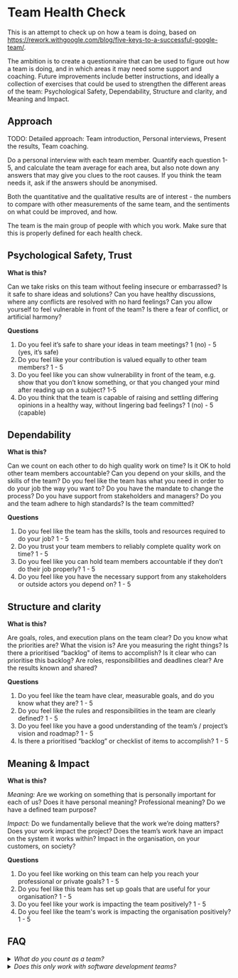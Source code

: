 # Team Health Check #
This is an attempt to check up on how a team is doing, based on https://rework.withgoogle.com/blog/five-keys-to-a-successful-google-team/. 

The ambition is to create a questionnaire that can be used to figure out how a team is doing, and in which areas it may need some support and coaching. Future improvements include better instructions, and ideally a collection of exercises that could be used to strengthen the different areas of the team: Psychological Safety, Dependability, Structure and clarity, and Meaning and Impact.

## Approach
TODO: Detailed approach: Team introduction, Personal interviews, Present the results, Team coaching.

Do a personal interview with each team member. Quantify each question 1-5, and calculate the team average for each area, but also note down any answers that may give you clues to the root causes. If you think the team needs it, ask if the answers should be anonymised.

Both the quantitative and the qualitative results are of interest - the numbers to compare with other measurements of the same team, and the sentiments on what could be improved, and how.

The team is the main group of people with which you work. Make sure that this is properly defined for each health check.

## Psychological Safety, Trust
**What is this?**

Can we take risks on this team without feeling insecure or embarrassed? Is it safe to share ideas and solutions? Can you have healthy discussions, where any conflicts are resolved with no hard feelings? Can you allow yourself to feel vulnerable in front of the team? Is there a fear of conflict, or artificial harmony?

**Questions**
1. Do you feel it’s safe to share your ideas in team meetings? 1 (no) - 5 (yes, it’s safe)
2. Do you feel like your contribution is valued equally to other team members? 1 - 5
3. Do you feel like you can show vulnerability in front of the team, e.g. show that you don’t know something, or that you changed your mind after reading up on a subject? 1-5 
4. Do you think that the team is capable of raising and settling differing opinions in a healthy way, without lingering bad feelings? 1 (no) - 5 (capable)

## Dependability
**What is this?**

Can we count on each other to do high quality work on time?
Is it OK to hold other team members accountable? Can you depend on your skills, and the skills of the team? Do you feel like the team has what you need in order to do your job the way you want to? Do you have the mandate to change the process? Do you have support from stakeholders and managers? Do you and the team adhere to high standards? Is the team committed?

**Questions**
1. Do you feel like the team has the skills, tools and resources required to do your job? 1 - 5
2. Do you trust your team members to reliably complete quality work on time? 1 - 5
3. Do you feel like you can hold team members accountable if they don’t do their job properly? 1 - 5
4. Do you feel like you have the necessary support from any stakeholders or outside actors you depend on? 1 - 5

## Structure and clarity
**What is this?**

Are goals, roles, and execution plans on the team clear?
Do you know what the priorities are? What the vision is? Are you measuring the right things? Is there a prioritised “backlog" of items to accomplish? Is it clear who can prioritise this backlog? Are roles, responsibilities and deadlines clear? Are the results known and shared?

**Questions**
1. Do you feel like the team have clear, measurable goals, and do you know what they are? 1 - 5
2. Do you feel like the rules and responsibilities in the team are clearly defined? 1 - 5
3. Do you feel like you have a good understanding of the team’s / project’s vision and roadmap? 1 - 5
4. Is there a prioritised “backlog” or checklist of items to accomplish? 1 - 5

## Meaning & Impact
**What is this?**

_Meaning:_ Are we working on something that is personally important for each of us?
Does it have personal meaning? Professional meaning? Do we have a defined team purpose?

_Impact:_ Do we fundamentally believe that the work we’re doing matters?
Does your work impact the project? Does the team’s work have an impact on the system it works within? Impact in the organisation, on your customers, on society?

**Questions**
1. Do you feel like working on this team can help you reach your professional or private goals? 1 - 5
2. Do you feel like this team has set up goals that are useful for your organisation? 1 - 5
3. Do you feel like your work is impacting the team positively? 1 - 5
4. Do you feel like the team's work is impacting the organisation positively? 1 - 5

## FAQ
<details><summary><i>What do you count as a team?</i></summary>
<p>
  Good question! Blah, blah.
</p>
</details>

<details><summary><i>Does this only work with software development teams?</i></summary>
<p>
  I've tried to make the questions broad enough to work with any team, but you may have to adapt them a bit depending on what the team in question uses e.g. to keep track of the work that they need to do.
</p>
</details>
